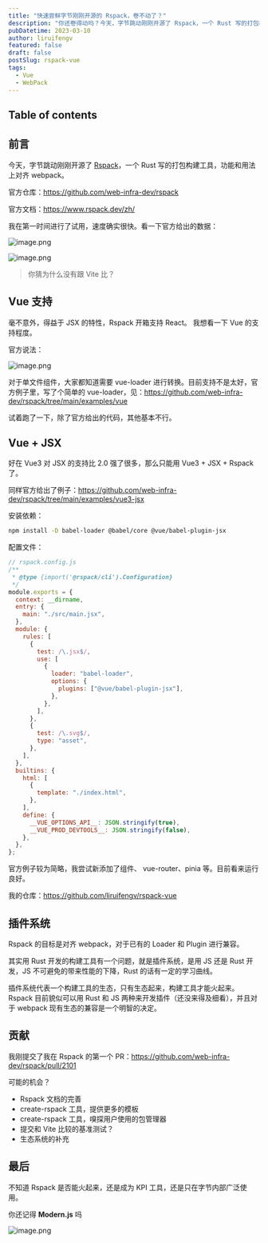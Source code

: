 ```yaml
---
title: "快速尝鲜字节刚刚开源的 Rspack，卷不动了？"
description: "你还卷得动吗？今天，字节跳动刚刚开源了 Rspack，一个 Rust 写的打包构建工具，功能和用法上对齐 webpack。"
pubDatetime: 2023-03-10
author: liruifengv
featured: false
draft: false
postSlug: rspack-vue
tags:
  - Vue
  - WebPack
---
```


## Table of contents

## 前言

今天，字节跳动刚刚开源了 [Rspack](https://github.com/web-infra-dev/rspack)，一个 Rust 写的打包构建工具，功能和用法上对齐 webpack。

官方仓库：https://github.com/web-infra-dev/rspack

官方文档：https://www.rspack.dev/zh/

我在第一时间进行了试用，速度确实很快。看一下官方给出的数据：

![image.png](https://bucket.liruifengv.com/rspack-vue/dev-compare.png)

![image.png](https://bucket.liruifengv.com/rspack-vue/build-compare.png)

> 你猜为什么没有跟 Vite 比？

## Vue 支持

毫不意外，得益于 JSX 的特性，Rspack 开箱支持 React。 我想看一下 Vue 的支持程度。

官方说法：

![image.png](https://bucket.liruifengv.com/rspack-vue/rspack-vue-support.png)

对于单文件组件，大家都知道需要 vue-loader 进行转换。目前支持不是太好，官方例子里，写了个简单的 vue-loader，见：https://github.com/web-infra-dev/rspack/tree/main/examples/vue

试着跑了一下，除了官方给出的代码，其他基本不行。

## Vue + JSX

好在 Vue3 对 JSX 的支持比 2.0 强了很多，那么只能用 Vue3 + JSX + Rspack 了。

同样官方给出了例子：https://github.com/web-infra-dev/rspack/tree/main/examples/vue3-jsx

安装依赖：

```bash
npm install -D babel-loader @babel/core @vue/babel-plugin-jsx
```

配置文件：

```js
// rspack.config.js
/**
 * @type {import('@rspack/cli').Configuration}
 */
module.exports = {
  context: __dirname,
  entry: {
    main: "./src/main.jsx",
  },
  module: {
    rules: [
      {
        test: /\.jsx$/,
        use: [
          {
            loader: "babel-loader",
            options: {
              plugins: ["@vue/babel-plugin-jsx"],
            },
          },
        ],
      },
      {
        test: /\.svg$/,
        type: "asset",
      },
    ],
  },
  builtins: {
    html: [
      {
        template: "./index.html",
      },
    ],
    define: {
      __VUE_OPTIONS_API__: JSON.stringify(true),
      __VUE_PROD_DEVTOOLS__: JSON.stringify(false),
    },
  },
};
```

官方例子较为简略，我尝试新添加了组件、 vue-router、pinia 等。目前看来运行良好。

我的仓库：https://github.com/liruifengv/rspack-vue

## 插件系统

Rspack 的目标是对齐 webpack，对于已有的 Loader 和 Plugin 进行兼容。

其实用 Rust 开发的构建工具有一个问题，就是插件系统，是用 JS 还是 Rust 开发，JS 不可避免的带来性能的下降，Rust 的话有一定的学习曲线。

插件系统代表一个构建工具的生态，只有生态起来，构建工具才能火起来。Rspack 目前貌似可以用 Rust 和 JS 两种来开发插件（还没来得及细看），并且对于 webpack 现有生态的兼容是一个明智的决定。

## 贡献

我刚提交了我在 Rspack 的第一个 PR：https://github.com/web-infra-dev/rspack/pull/2101

可能的机会？

- Rspack 文档的完善
- create-rspack 工具，提供更多的模板
- create-rspack 工具，嗅探用户使用的包管理器
- 提交和 Vite 比较的基准测试？
- 生态系统的补充

## 最后

不知道 Rspack 是否能火起来，还是成为 KPI 工具，还是只在字节内部广泛使用。

你还记得 **Modern.js** 吗

![image.png](https://bucket.liruifengv.com/rspack-vue/evan-rspack.jpg)
